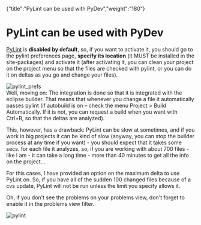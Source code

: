 {"title":"PyLint can be used with PyDev","weight":"180"} 

# PyLint can be used with PyDev

[PyLint](http://www.logilab.org/projects/pylint) is **disabled by default**, so, if you want to activate it, you should go to the pylint preferences page, **specify its location** (it MUST be installed in the site-packages) and activate it (after activating it, you can clean your project on the project menu so that the files are checked with pylint, or you can do it on deltas as you go and change your files).

![pylint_prefs](/Images/appc/pydev.org/images/pylint/pylint_prefs.png)  
Well, moving on: The integration is done so that it is integrated with the eclipse builder. That means that whenever you change a file it automatically passes pylint (if autobuild is on – check the menu Project > Build Automatically. If it is not, you can request a build when you want with Ctrl+B, so that the deltas are analyzed).

This, however, has a drawback: PyLint can be slow at sometimes, and if you work in big projects it can be kind of slow (anyway, you can stop the builder process at any time if you want) - you should expect that it takes some secs. for each file it analyzes, so, if you are working with about 700 files - like I am - it can take a long time - more than 40 minutes to get all the info on the project...

For this cases, I have provided an option on the maximum delta to use PyLint on. So, if you have all of the sudden 100 changed files because of a cvs update, PyLint will not be run unless the limit you specify allows it.

Oh, if you don't see the problems on your problems view, don't forget to enable it in the problems view filter.

![pylint](/Images/appc/pydev.org/images/pylint/pylint.png)